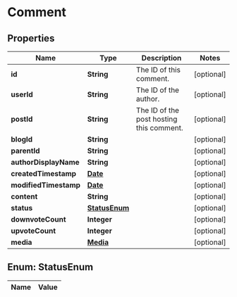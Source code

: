 

# Comment

## Properties

Name | Type | Description | Notes
------------ | ------------- | ------------- | -------------
**id** | **String** | The ID of this comment. |  [optional]
**userId** | **String** | The ID of the author. |  [optional]
**postId** | **String** | The ID of the post hosting this comment. |  [optional]
**blogId** | **String** |  |  [optional]
**parentId** | **String** |  |  [optional]
**authorDisplayName** | **String** |  |  [optional]
**createdTimestamp** | [**Date**](Date.md) |  |  [optional]
**modifiedTimestamp** | [**Date**](Date.md) |  |  [optional]
**content** | **String** |  |  [optional]
**status** | [**StatusEnum**](#StatusEnum) |  |  [optional]
**downvoteCount** | **Integer** |  |  [optional]
**upvoteCount** | **Integer** |  |  [optional]
**media** | [**Media**](Media.md) |  |  [optional]


## Enum: StatusEnum

Name | Value
---- | -----





